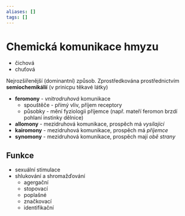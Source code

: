 ```yaml
---
aliases: []
tags: []
---
```

# Chemická komunikace hmyzu
- čichová
- chuťová

Nejrozšířenější (dominantní) způsob. Zprostředkována prostřednictvím **semiochemikálií** (v prinicpu těkavé látky)
- **feromony** - *vnitrodruhová* komunikace
	- spouštěče - přímý vliv, příjem receptory
	- působky - mění fyziologii příjemce (např. mateří feromon brzdí pohlaní instinky dělnice)
- **allomony** - mezidruhová komunikace, prospěch má *vysílající*
- **kairomony** - mezidruhová komunikace, prospěch má *příjemce*
- **synomony** - mezidruhová komunikace, prospěch mají *obě strany*

## Funkce
- sexuální stimulace
- shlukování a shromažďování
	- agergační
	- stopovací
	- poplašné
	- značkovací
	- identifikační
